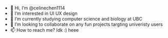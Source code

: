 - 👋 Hi, I’m @celinechen1114
- 👀 I’m interested in UI UX design
- 🌱 I’m currently studying computer science and biology at UBC 
- 💞️ I’m looking to collaborate on any fun projects targting univeristy users
- 📫 How to reach me? Idk :) heee

<!---
celinechen1114/celinechen1114 is a ✨ special ✨ repository because its `README.md` (this file) appears on your GitHub profile.
You can click the Preview link to take a look at your changes.
--->

